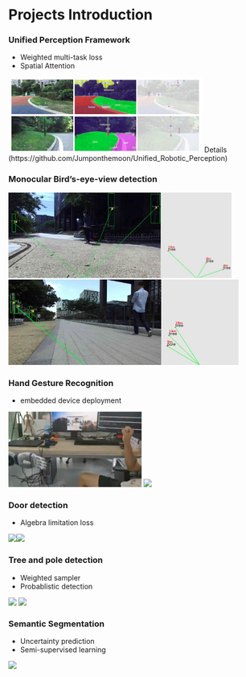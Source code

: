# Projects Introduction

### Unified Perception Framework
- Weighted multi-task loss
- Spatial Attention
<img src="https://github.com/Jumponthemoon/Projects/blob/main/images/unified.png" height="150" />
Details (https://github.com/Jumponthemoon/Unified_Robotic_Perception)

### Monocular Bird’s-eye-view detection
<div align=left>
<img src="https://github.com/Jumponthemoon/Projects/blob/main/images/dep1.png" height="170" /><img src="https://github.com/Jumponthemoon/Projects/blob/main/images/bev1.png" height="170" />
</div>
<div align=left>
<img src="https://github.com/Jumponthemoon/Projects/blob/main/images/dep2.png" height="170" /><img src="https://github.com/Jumponthemoon/Projects/blob/main/images/bev2.png" height="170" />
</div>

### Hand Gesture Recognition
- embedded device deployment
<div align=left>
<img src="https://github.com/Jumponthemoon/Projects/blob/main/images/hand2.gif" height="150" />
<img src="https://github.com/Jumponthemoon/Projects/blob/main/images/hand1.gif" height="150" />
</div>

### Door detection
- Algebra limitation loss
<div align=left>
<img src="https://github.com/Jumponthemoon/Projects/blob/main/images/Door1.gif" height="150" /><img src="https://github.com/Jumponthemoon/Projects/blob/main/images/Door2.gif" height="150" />
</div>

### Tree and pole detection
- Weighted sampler
- Probablistic detection
<div align=left>
<img src="https://github.com/Jumponthemoon/Projects/blob/main/images/outdoor.gif" height="150" />
<img src="https://github.com/Jumponthemoon/Projects/blob/main/images/outdoor2.gif" height="150" />
</div>

### Semantic Segmentation
- Uncertainty prediction
- Semi-supervised learning
<div align=left>
<img src="https://github.com/Jumponthemoon/Projects/blob/main/images/seg-conf.gif" height="150" />
</div>



